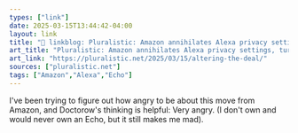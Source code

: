 ```yaml
---
types: ["link"]
date: 2025-03-15T13:44:42-04:00
layout: link
title: "🔗 linkblog: Pluralistic: Amazon annihilates Alexa privacy settings, turns on continuous, nonconsensual audio uploading (15 Mar 2025) – Pluralistic: Daily links from Cory Doctorow'"
art_title: "Pluralistic: Amazon annihilates Alexa privacy settings, turns on continuous, nonconsensual audio uploading (15 Mar 2025) – Pluralistic: Daily links from Cory Doctorow"
art_link: "https://pluralistic.net/2025/03/15/altering-the-deal/"
sources: ["pluralistic.net"]
tags: ["Amazon","Alexa","Echo"]
---
```

I've been trying to figure out how angry to be about this move from Amazon, and Doctorow's thinking is helpful: Very angry. (I don't own and would never own an Echo, but it still makes me mad).

